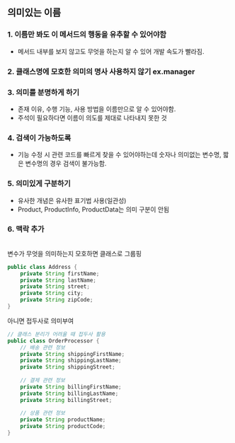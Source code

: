 ## 의미있는 이름

### 1. 이름만 봐도 이 메서드의 행동을 유추할 수 있어야함 
 - 메서드 내부를 보지 않고도 무엇을 하는지 알 수 있어 개발 속도가 빨라짐.
### 2. 클래스명에 모호한 의미의 명사 사용하지 않기  ex.manager   
### 3. 의미를 분명하게 하기 
 - 존재 이유, 수행 기능, 사용 방법을 이름만으로 알 수 있어야함. 
 - 주석이 필요하다면 이름이 의도를 제대로 나타내지 못한 것
### 4. 검색이 가능하도록 
 - 기능 수정 시 관련 코드를 빠르게 찾을 수 있어야하는데 숫자나 의미없는 변수명, 짧은 변수명의 경우 검색이 불가능함.
### 5. 의미있게 구분하기 
 - 유사한 개념은 유사한 표기법 사용(일관성)
 - Product, ProductInfo, ProductData는 의미 구분이 안됨
### 6. 맥락 추가
<br> 변수가 무엇을 의미하는지 모호하면 클래스로 그룹핑 <br>
```java
public class Address {
    private String firstName;
    private String lastName;
    private String street;
    private String city;
    private String zipCode;
}
```
아니면 접두사로 의미부여 <br>
```java
// 클래스 분리가 어려울 때 접두사 활용
public class OrderProcessor {
    // 배송 관련 정보
    private String shippingFirstName;
    private String shippingLastName;
    private String shippingStreet;
    
    // 결제 관련 정보  
    private String billingFirstName;
    private String billingLastName;
    private String billingStreet;
    
    // 상품 관련 정보
    private String productName;
    private String productCode;
}
```

